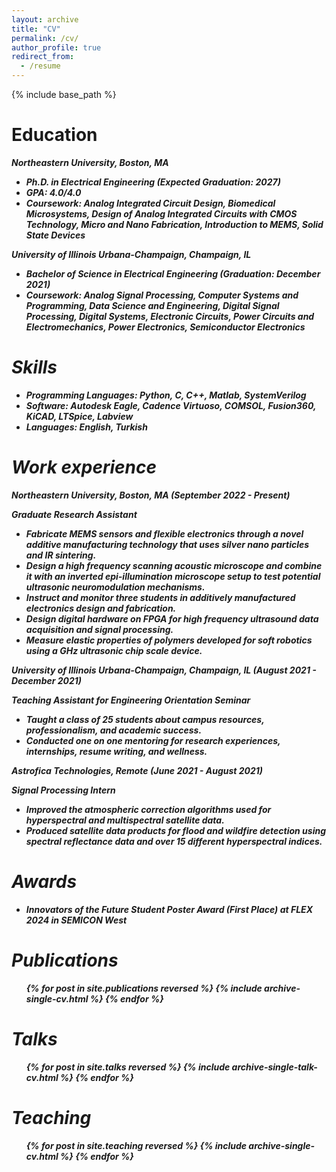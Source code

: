 ```yaml
---
layout: archive
title: "CV"
permalink: /cv/
author_profile: true
redirect_from:
  - /resume
---
```


{% include base_path %}

Education
======
<em><strong>Northeastern University, Boston, MA<strong><em>
* Ph.D. in Electrical Engineering (Expected Graduation: 2027)
* GPA: 4.0/4.0
* Coursework: Analog Integrated Circuit Design, Biomedical Microsystems, Design of Analog Integrated Circuits with CMOS Technology, Micro and Nano Fabrication, Introduction to MEMS, Solid State Devices

University of Illinois Urbana-Champaign, Champaign, IL
* Bachelor of Science in Electrical Engineering (Graduation: December 2021)
* Coursework: Analog Signal Processing, Computer Systems and Programming, Data Science and Engineering, Digital Signal Processing, Digital Systems, Electronic Circuits, Power Circuits and Electromechanics, Power Electronics, Semiconductor Electronics

Skills
======
* Programming Languages: Python, C, C++, Matlab, SystemVerilog
* Software: Autodesk Eagle, Cadence Virtuoso, COMSOL, Fusion360, KiCAD, LTSpice, Labview
* Languages: English, Turkish

Work experience
======
Northeastern University, Boston, MA (September 2022 - Present)

Graduate Research Assistant
* Fabricate MEMS sensors and flexible electronics through a novel additive manufacturing technology that uses silver nano particles and IR sintering.
* Design a high frequency scanning acoustic microscope and combine it with an inverted epi-illumination
microscope setup to test potential ultrasonic neuromodulation mechanisms.
* Instruct and monitor three students in additively manufactured electronics design and fabrication.
* Design digital hardware on FPGA for high frequency ultrasound data acquisition and signal processing.
* Measure elastic properties of polymers developed for soft robotics using a GHz ultrasonic chip scale device.

University of Illinois Urbana-Champaign, Champaign, IL (August 2021 - December 2021)

Teaching Assistant for Engineering Orientation Seminar
* Taught a class of 25 students about campus resources, professionalism, and academic success.
* Conducted one on one mentoring for research experiences, internships, resume writing, and wellness.

Astrofica Technologies, Remote (June 2021 - August 2021)

Signal Processing Intern
* Improved the atmospheric correction algorithms used for hyperspectral and multispectral satellite data.
* Produced satellite data products for flood and wildfire detection using spectral reflectance data and over 15 different hyperspectral indices.

Awards
======
* Innovators of the Future Student Poster Award (First Place) at FLEX 2024 in SEMICON West

Publications
======
  <ul>{% for post in site.publications reversed %}
    {% include archive-single-cv.html %}
  {% endfor %}</ul>
  
Talks
======
  <ul>{% for post in site.talks reversed %}
    {% include archive-single-talk-cv.html  %}
  {% endfor %}</ul>
  
Teaching
======
  <ul>{% for post in site.teaching reversed %}
    {% include archive-single-cv.html %}
  {% endfor %}</ul>
  
